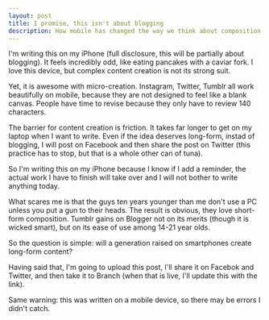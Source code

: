 ```yaml
---
layout: post
title: I promise, this isn't about blogging
description: How mobile has changed the way we think about composition 
---
```


I'm writing this on my iPhone (full disclosure, this will be partially about blogging). It feels incredibly odd, like eating pancakes with a caviar fork. I love this device, but complex content creation is not its strong suit. 

Yet, it is awesome with micro-creation. Instagram, Twitter, Tumblr all work beautifully on mobile, because they are not designed to feel like a blank canvas. People have time to revise because they only have to review 140 characters.

The barrier for content creation is friction. It takes far longer to get on my laptop when I want to write. Even if the idea deserves long-form, instad of blogging, I will post on Facebook and then share the post on Twitter (this practice has to stop, but that is a whole other can of tuna).

So I'm writing this on my iPhone because I know if I add a reminder, the actual work I have to finish will take over and I will not bother to write anything today.

What scares me is that the guys ten years younger than me don't use a PC unless you put a gun to their heads. The result is obvious, they love short-form composition. Tumblr gains on Blogger not on its merits (though it is wicked smart), but on its ease of use among 14-21 year olds.

So the question is simple: will a generation raised on smartphones create long-form content?

Having said that, I'm going to upload this post, I'll share it on Facebok and Twitter, and then take it to Branch (when that is live, I'll update this with the link).

Same warning: this was written on a mobile device, so there may be errors I didn't catch. 
